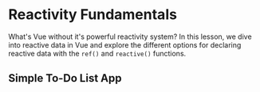 # Reactivity Fundamentals

What's Vue without it's powerful reactivity system? In this lesson, we dive into reactive data in Vue and explore the different options for declaring reactive data with the `ref()` and `reactive()` functions.

<h2>Simple To-Do List App</h2>
<div class="vue-interactive-solution" data-solution-id="todo-list" data-vue-app-script="app.js">
    <div class="solution-container"></div>
</div>
